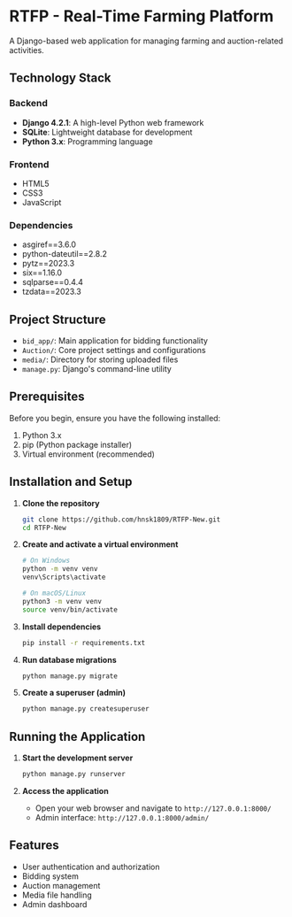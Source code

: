 # RTFP - Real-Time Farming Platform

A Django-based web application for managing farming and auction-related activities.

## Technology Stack

### Backend
- **Django 4.2.1**: A high-level Python web framework
- **SQLite**: Lightweight database for development
- **Python 3.x**: Programming language

### Frontend
- HTML5
- CSS3
- JavaScript

### Dependencies
- asgiref==3.6.0
- python-dateutil==2.8.2
- pytz==2023.3
- six==1.16.0
- sqlparse==0.4.4
- tzdata==2023.3

## Project Structure
- `bid_app/`: Main application for bidding functionality
- `Auction/`: Core project settings and configurations
- `media/`: Directory for storing uploaded files
- `manage.py`: Django's command-line utility

## Prerequisites

Before you begin, ensure you have the following installed:
1. Python 3.x
2. pip (Python package installer)
3. Virtual environment (recommended)

## Installation and Setup

1. **Clone the repository**
   ```bash
   git clone https://github.com/hnsk1809/RTFP-New.git
   cd RTFP-New
   ```

2. **Create and activate a virtual environment**
   ```bash
   # On Windows
   python -m venv venv
   venv\Scripts\activate

   # On macOS/Linux
   python3 -m venv venv
   source venv/bin/activate
   ```

3. **Install dependencies**
   ```bash
   pip install -r requirements.txt
   ```

4. **Run database migrations**
   ```bash
   python manage.py migrate
   ```

5. **Create a superuser (admin)**
   ```bash
   python manage.py createsuperuser
   ```

## Running the Application

1. **Start the development server**
   ```bash
   python manage.py runserver
   ```

2. **Access the application**
   - Open your web browser and navigate to `http://127.0.0.1:8000/`
   - Admin interface: `http://127.0.0.1:8000/admin/`

## Features
- User authentication and authorization
- Bidding system
- Auction management
- Media file handling
- Admin dashboard
